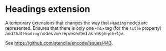 # Headings extension

A temporary extensions that changes the way that `Heading` nodes are represented. Ensures that there is only one `<h1>` tag (for the `title` property) and that `Heading` nodes are represented as `<h${depth+1}>`.

See https://github.com/stencila/encoda/issues/443.
